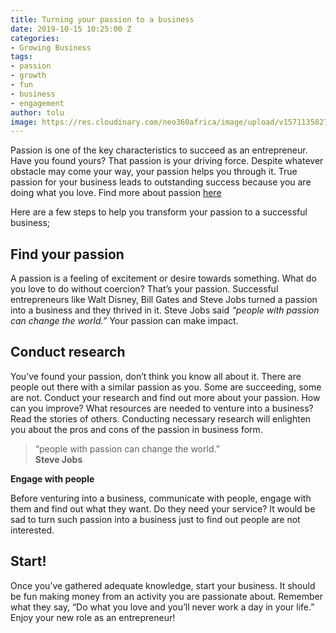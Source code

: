 ```yaml
---
title: Turning your passion to a business
date: 2019-10-15 10:25:00 Z
categories:
- Growing Business
tags:
- passion
- growth
- fun
- business
- engagement
author: tolu
image: https://res.cloudinary.com/neo360africa/image/upload/v1571135827/NEO360%20BLOG/randalyn-hill-Z1HXJQ2aWIA-unsplash_1_i8kaib.jpg
---
```


Passion is one of the key characteristics to succeed as an entrepreneur. Have you found yours? That passion is your driving force. Despite whatever obstacle may come your way, your passion helps you through it. True passion for your business leads to outstanding success because you are doing what you love. Find more about passion <a href="https://www.blog.neo360africa.com/are-you-an-entrepreneur/" rel="follow" target="_self">here</a>

Here are a few steps to help you transform your passion to a successful business;

## **Find your passion** 

A passion is a feeling of excitement or desire towards something. What do you love to do without coercion? That’s your passion. Successful entrepreneurs like Walt Disney, Bill Gates and Steve Jobs turned a passion into a business and they thrived in it. Steve Jobs said *“people with passion can change the world.”* Your passion can make impact.

## **Conduct research**

You’ve found your passion, don’t think you know all about it. There are people out there with a similar passion as you. Some are succeeding, some are not. Conduct your research and find out more about your passion. How can you improve? What resources are needed to venture into a business? Read the stories of others. Conducting necessary research will enlighten you about the pros and cons of the passion in business form.

</h3><blockquote><p>“people with passion can change the world.”<br>
<strong>Steve Jobs</strong></p></blockquote><p

## **Engage with people**

Before venturing into a business, communicate with people, engage with them and find out what they want. Do they need your service? It would be sad to turn such passion into a business just to find out people are not interested. 

## **Start!**

Once you’ve gathered adequate knowledge, start your business. It should be fun making money from an activity you are passionate about. Remember what they say, “Do what you love and you’ll never work a day in your life.” Enjoy your new role as an entrepreneur!

